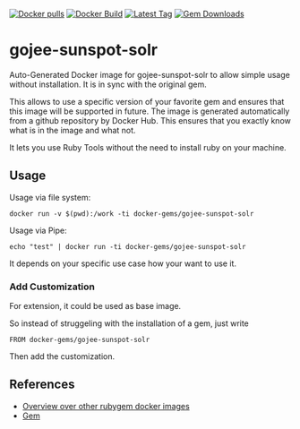 [![Docker pulls](https://img.shields.io/docker/pulls/rubygem/gojee-sunspot-solr.svg)](https://hub.docker.com/r/rubygem/gojee-sunspot-solr/)
[![Docker Build](https://img.shields.io/docker/automated/rubygem/gojee-sunspot-solr.svg)](https://hub.docker.com/r/rubygem/gojee-sunspot-solr/)
[![Latest Tag](https://img.shields.io/github/tag/docker-rubygem/gojee-sunspot-solr.svg)](https://hub.docker.com/r/rubygem/gojee-sunspot-solr/)
[![Gem Downloads](https://img.shields.io/gem/dt/gojee-sunspot-solr.svg)](https://rubygems.org/gems/gojee-sunspot-solr/)
# gojee-sunspot-solr

Auto-Generated Docker image for gojee-sunspot-solr to allow simple usage without installation.
It is in sync with the original gem.

This allows to use a specific version of your favorite gem and ensures that this image will be supported in future.
The image is generated automatically from a github repository by Docker Hub.
This ensures that you exactly know what is in the image and what not.

It lets you use Ruby Tools without the need to install ruby on your machine.

## Usage

Usage via file system:

`docker run -v $(pwd):/work -ti docker-gems/gojee-sunspot-solr`

Usage via Pipe:

`echo "test" | docker run -ti docker-gems/gojee-sunspot-solr`

It depends on your specific use case how your want to use it.

### Add Customization

For extension, it could be used as base image.

So instead of struggeling with the installation of a gem, just write

`FROM docker-gems/gojee-sunspot-solr`

Then add the customization.

## References

 - [Overview over other rubygem docker images](https://github.com/thinkbot/docker-rubygem)
 - [Gem](https://rubygems.org/gems/gojee-sunspot-solr/)
